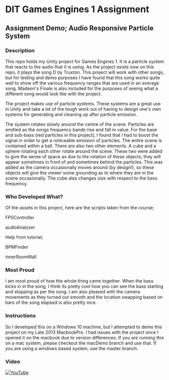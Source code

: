 # DIT Games Engines 1 Assignment

## Assignment Demo; Audio Responsive Particle System

### Description
This repo holds my Unity project for Games Engines 1. It is a particle system that reacts to the audio that it is using. As the project exists now on this repo, it plays the song D by Truxton. This project will work with other songs, but for testing and demo purposes I have found that this song works quite well to show off the various frequency ranges that are used in an average song. Madeon's Finale is also included for the purposes of seeing what a different song would look like with the project.

The project makes use of particle systems. These systems are a great use in Unity and take a lot of the tough work out of having to design one's own systems for generating and cleaning up after particle emission. 

The system rotates slowly around the centre of the scene. Particles are emitted as the songs frequency bands rise and fall in value. For the base and sub-bass (red particles in this project), I found that I had to boost the signal in order to get a noticeable emission of particles. The entire scene is contained within a ball. There are also two other elements. A cube and a sphere rotating each other rotate around the scene. These two were added to give the sense of space as due to the rotation of these objects, they will appear sometimes in front of and sometimes behind the particles. This was added as the camera occasionally moves around (by design!), so these objects will give the viewer some grounding as to where they are in the scene occasionally. The cube also changes size with respect to the bass frequency.


### Who Developed What?
Of the assets in this project, here are the scripts taken from the course;

FPSController

audioAnalyser

Help from tutorial;

BPMFinder

innerRoomWall


### Most Proud
I am most proud of how the whole thing came together. When the bass kicks in in the song, I think its pretty cool how you can see the bass starting and stopping as per the song. I am also pleased with the camera movements as they turned out smooth and the location swapping based on bars of the song elapsed is also pretty nice.


### Instructions
So I developed this on a Windows 10 machine, but I attempted to demo this project on my Late 2013 MacbookPro. I had issues with the project once I opened it on the macbook due to version differences. If you are running this on a mac system, please checkout the macDemo branch and use that. If you are using a windows based system, use the master branch.


### Video

[![YouTube](http://img.youtube.com/vi/XZQKlqtfODk/0.jpg)](https://www.youtube.com/watch?v=XZQKlqtfODk)
